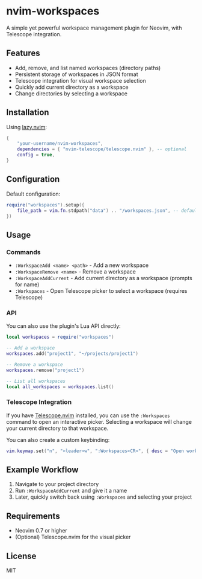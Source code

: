 # nvim-workspaces

A simple yet powerful workspace management plugin for Neovim, with Telescope integration.

## Features

- Add, remove, and list named workspaces (directory paths)
- Persistent storage of workspaces in JSON format
- Telescope integration for visual workspace selection
- Quickly add current directory as a workspace
- Change directories by selecting a workspace

## Installation

Using [lazy.nvim](https://github.com/folke/lazy.nvim):

```lua
{
    "your-username/nvim-workspaces",
    dependencies = { "nvim-telescope/telescope.nvim" }, -- optional
    config = true,
}
```

## Configuration

Default configuration:

```lua
require("workspaces").setup({
    file_path = vim.fn.stdpath("data") .. "/workspaces.json", -- default storage location
})
```

## Usage

### Commands

- `:WorkspaceAdd <name> <path>` - Add a new workspace
- `:WorkspaceRemove <name>` - Remove a workspace
- `:WorkspaceAddCurrent` - Add current directory as a workspace (prompts for name)
- `:Workspaces` - Open Telescope picker to select a workspace (requires Telescope)

### API

You can also use the plugin's Lua API directly:

```lua
local workspaces = require("workspaces")

-- Add a workspace
workspaces.add("project1", "~/projects/project1")

-- Remove a workspace
workspaces.remove("project1")

-- List all workspaces
local all_workspaces = workspaces.list()
```

### Telescope Integration

If you have [Telescope.nvim](https://github.com/nvim-telescope/telescope.nvim) installed, you can use the `:Workspaces` command to open an interactive picker. Selecting a workspace will change your current directory to that workspace.

You can also create a custom keybinding:

```lua
vim.keymap.set("n", "<leader>w", ":Workspaces<CR>", { desc = "Open workspaces picker" })
```

## Example Workflow

1. Navigate to your project directory
1. Run `:WorkspaceAddCurrent` and give it a name
1. Later, quickly switch back using `:Workspaces` and selecting your project

## Requirements

- Neovim 0.7 or higher
- (Optional) Telescope.nvim for the visual picker

## License

MIT
